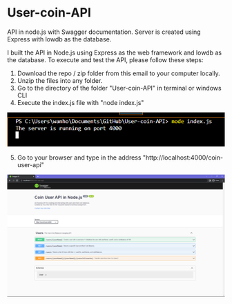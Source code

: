 # User-coin-API
 API in node.js with Swagger documentation. Server is created using Express with lowdb as the database. 
 
I built the API in Node.js using Express as the web framework and lowdb as the database. To execute and test the API, please follow these steps:

1) Download the repo / zip folder from this email to your computer locally.
2) Unzip the files into any folder.
3) Go to the directory of the folder "User-coin-API" in terminal or windows CLI
4) Execute the index.js file with "node index.js"

![Directory example](https://github.com/HughieH/User-coin-API/blob/main/Images/Example%20CLI.png)

5) Go to your browser and type in the address "http://localhost:4000/coin-user-api"

![Directory example](https://github.com/HughieH/User-coin-API/blob/main/Images/Browser%20example.png)
